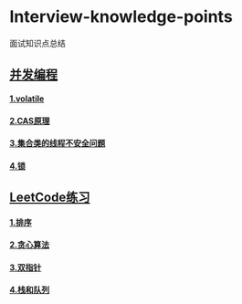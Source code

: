 # Interview-knowledge-points
面试知识点总结
## [并发编程](https://github.com/Hi-world-DF/Interview-knowledge-points/blob/master/Concurrent/README.md)
#### [1.volatile]()
#### [2.CAS原理]()
#### [3.集合类的线程不安全问题]()
#### [4.锁]()
## [LeetCode练习]()
#### [1.排序](https://github.com/Hi-world-DF/Interview-knowledge-points/blob/master/LeetCode/sort.md) 
#### [2.贪心算法]()
#### [3.双指针]()
#### [4.栈和队列]()
